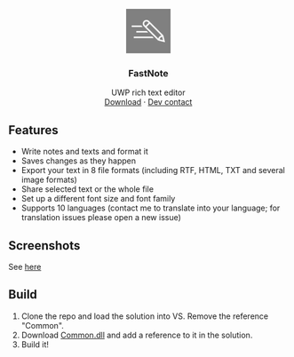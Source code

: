 <p align="center">
  <a href="https://github.com/brullsker/FastNote/releases">
    <img src="https://raw.githubusercontent.com/brullsker/FastNote/master/GHAssets/Square44x44Logo.scale-200.png" width=80 height=80>
  </a>

  <h3 align="center">FastNote</h3>

  <p align="center">
    UWP rich text editor
    <br>
    <a href="https://www.microsoft.com/store/productId/9N5GRR8757VQ">Download</a>
    &middot;
    <a href="https://t.me/brullsker">Dev contact</a>
  </p>
</p>

## Features
- Write notes and texts and format it
- Saves changes as they happen
- Export your text in 8 file formats (including RTF, HTML, TXT and several image formats)
- Share selected text or the whole file
- Set up a different font size and font family
- Supports 10 languages (contact me to translate into your language; for translation issues please open a new issue)

## Screenshots
See [here](https://github.com/brullsker/FastNote/tree/master/GHAssets/Screenshots)

## Build
1. Clone the repo and load the solution into VS. Remove the reference "Common".
2. Download [Common.dll](https://raw.githubusercontent.com/brullsker/FastNote/master/GHAssets/Common.dll) and add a reference to it in the solution.
3. Build it!

